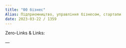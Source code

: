 ```yaml
---
title: "00 бізнес"
Alias: Підприємництво, управління бізнесом, стартапи
date: 2023-03-22 / 1359  
---
```

Zero-Links & Links:  


—  
